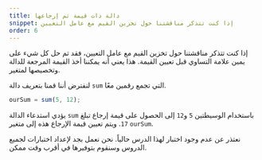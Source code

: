 ```yaml
---
title: دالة ذات قيمة تم إرجاعها
snippet: إذا كنت تتذكر مناقشتنا حول تخزين القيم مع عامل التعيين
order: 6
---
```


إذا كنت تتذكر مناقشتنا حول تخزين القيم مع عامل التعيين، فقد تم حل كل شيء على
يمين علامة التساوي قبل تعيين القيمة. هذا يعني أنه يمكننا أخذ القيمة المرجعة
للدالة وتخصيصها لمتغير.

لنفترض أننا قمنا بتعريف دالة `sum` التي تجمع رقمين معًا.

```js
ourSum = sum(5, 12);
```

يؤدي استدعاء الدالة `sum` باستخدام الوسيطتين `5` و`12` إلى الحصول على قيمة إرجاع
تبلغ `17`. ويتم تعيين قيمة الإرجاع هذه إلى متغير `ourSum`.

<div class="quiz">
نعتذر عن عدم وجود اختبار لهذا الدرس حالياً. نحن نعمل بجد لإعداد اختبارات لجميع الدروس وسنقوم بتوفيرها في أقرب وقت ممكن.
</div>
